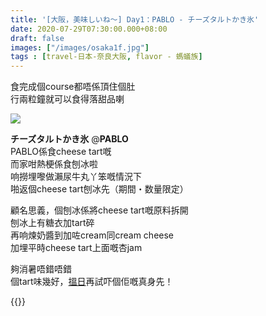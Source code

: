 ```yaml
---
title: '[大阪，美味しいね～] Day1：PABLO - チーズタルトかき氷'
date: 2020-07-29T07:30:00.000+08:00
draft: false
images: ["/images/osaka1f.jpg"]
tags : [travel-日本-奈良大阪, flavor - 螞蟻族]
---
```


食完成個course都唔係頂住個肚  
行兩粒鐘就可以食得落甜品喇

![](/images/osaka1f1.jpg)

**チーズタルトかき氷** @**PABLO**  
PABLO係食cheese tart嘅  
而家咁熱梗係食刨冰啦  
响撈埋嚟做瀨尿牛丸丫笨嘅情況下  
啪返個cheese tart刨冰先（期間・数量限定） 

顧名思義，個刨冰係將cheese tart嘅原料拆開  
刨冰上有糖衣加tart碎  
再响煉奶醬到加咗cream同cream cheese   
加埋平時cheese tart上面嘅杏jam  

夠消暑唔錯唔錯  
個tart味幾好，[搵日](https://hidie.net/osaka2h/)再試吓個佢嘅真身先！  

{{<osaka>}}
